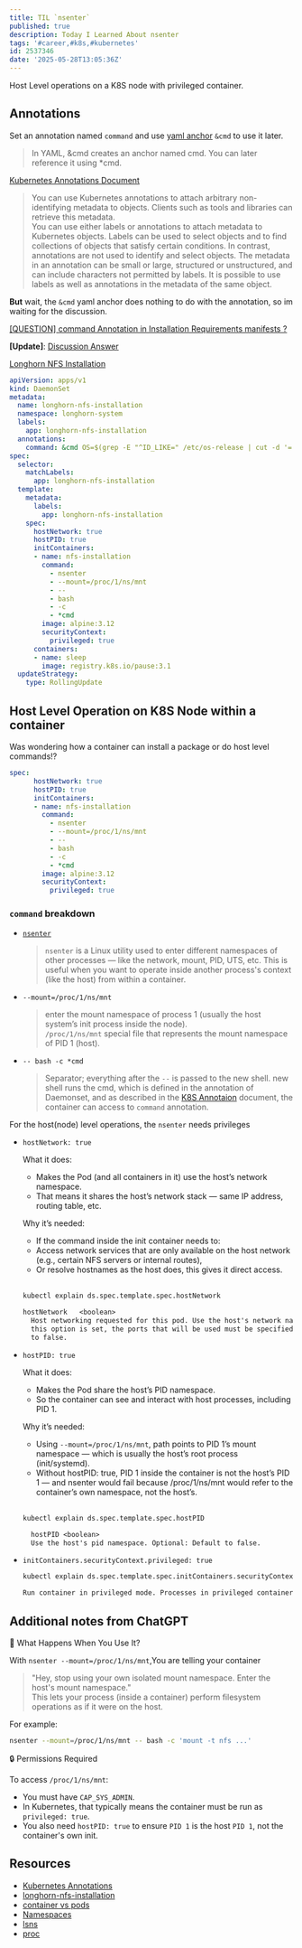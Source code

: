 ```yaml
---
title: TIL `nsenter`
published: true
description: Today I Learned About nsenter
tags: '#career,#k8s,#kubernetes'
id: 2537346
date: '2025-05-28T13:05:36Z'
---
```


Host Level operations on a K8S node with privileged container.

## Annotations

Set an annotation named `command` and use [yaml anchor][yaml-reference-card] `&cmd` to use it later.

> In YAML, &cmd creates an anchor named cmd. You can later reference it using *cmd.

[Kubernetes Annotations Document][kubernetes-annotations]

> You can use Kubernetes annotations to attach arbitrary non-identifying metadata to objects. Clients such as tools and libraries can retrieve this metadata.</br>
> You can use either labels or annotations to attach metadata to Kubernetes objects. Labels can be used to select objects and to find collections of objects that satisfy certain conditions. In contrast, annotations are not used to identify and select objects. The metadata in an annotation can be small or large, structured or unstructured, and can include characters not permitted by labels. It is possible to use labels as well as annotations in the metadata of the same object.

**But** wait, the `&cmd` yaml anchor does nothing to do with the annotation, so im waiting for the discussion.

[[QUESTION] command Annotation in Installation Requirements manifests ?][command-Annotation-discussion]

**[Update]**: [Discussion Answer][discussion-answer]

[Longhorn NFS Installation][longhorn-nfs-installation]

```yaml
apiVersion: apps/v1
kind: DaemonSet
metadata:
  name: longhorn-nfs-installation
  namespace: longhorn-system
  labels:
    app: longhorn-nfs-installation
  annotations:
    command: &cmd OS=$(grep -E "^ID_LIKE=" /etc/os-release | cut -d '=' -f 2); if [[ -z "${OS}" ]]; then OS=$(grep -E "^ID=" /etc/os-release | cut -d '=' -f 2); fi; if [[ "${OS}" == *"debian"* ]]; then sudo apt-get update -q -y && sudo apt-get install -q -y nfs-common && sudo modprobe nfs; elif [[ "${OS}" == *"suse"* ]]; then sudo zypper --gpg-auto-import-keys -q refresh && sudo zypper --gpg-auto-import-keys -q install -y nfs-client && sudo modprobe nfs; else sudo yum makecache -q -y && sudo yum --setopt=tsflags=noscripts install -q -y nfs-utils && sudo modprobe nfs; fi && if [ $? -eq 0 ]; then echo "nfs install successfully"; else echo "nfs install failed error code $?"; fi
spec:
  selector:
    matchLabels:
      app: longhorn-nfs-installation
  template:
    metadata:
      labels:
        app: longhorn-nfs-installation
    spec:
      hostNetwork: true
      hostPID: true
      initContainers:
      - name: nfs-installation
        command:
          - nsenter
          - --mount=/proc/1/ns/mnt
          - --
          - bash
          - -c
          - *cmd
        image: alpine:3.12
        securityContext:
          privileged: true
      containers:
      - name: sleep
        image: registry.k8s.io/pause:3.1
  updateStrategy:
    type: RollingUpdate
```

## Host Level Operation on K8S Node within a container

Was wondering how a container can install a package or do host level commands!?

```yaml
spec:
      hostNetwork: true
      hostPID: true
      initContainers:
      - name: nfs-installation
        command:
          - nsenter
          - --mount=/proc/1/ns/mnt
          - --
          - bash
          - -c
          - *cmd
        image: alpine:3.12
        securityContext:
          privileged: true
```

### `command` breakdown

- [`nsenter`][nsenter]

  > `nsenter` is a Linux utility used to enter different namespaces of other processes — like the network, mount, PID, UTS, etc. This is useful when you want to operate inside another process's context (like the host) from within a container.

- `--mount=/proc/1/ns/mnt`

  > enter the mount namespace of process 1 (usually the host system’s init process inside the node).</br>
  > `/proc/1/ns/mnt` special file that represents the mount namespace of PID 1 (host).

- `-- bash -c *cmd`

  > Separator; everything after the `--` is passed to the new shell.
  > new shell runs the cmd, which is defined in the annotation of Daemonset, and as described in the [K8S Annotaion][kubernetes-annotations] document, the container can access to `command` annotation.

For the host(node) level operations, the `nsenter` needs privileges

- `hostNetwork: true`

    What it does:

    - Makes the Pod (and all containers in it) use the host’s network namespace.
    - That means it shares the host’s network stack — same IP address, routing table, etc.

    Why it’s needed:

    - If the command inside the init container needs to:
    - Access network services that are only available on the host network (e.g., certain NFS servers or internal routes),
    - Or resolve hostnames as the host does, this gives it direct access. </br></br>

  ```bash
  kubectl explain ds.spec.template.spec.hostNetwork
  ```

  ```txt
  hostNetwork	<boolean>
    Host networking requested for this pod. Use the host's network namespace. If
    this option is set, the ports that will be used must be specified. Default
    to false.
  ```

- `hostPID: true`

    What it does:
    - Makes the Pod share the host’s PID namespace.
    - So the container can see and interact with host processes, including PID 1.

    Why it’s needed:

    - Using `--mount=/proc/1/ns/mnt`, path points to PID 1’s mount namespace — which is usually the host’s root process (init/systemd).
    - Without hostPID: true, PID 1 inside the container is not the host’s PID 1 — and nsenter would fail because /proc/1/ns/mnt would refer to the container’s own namespace, not the host’s. </br></br>

  ```bash
  kubectl explain ds.spec.template.spec.hostPID
  ```

  ```txt
    hostPID <boolean>
    Use the host's pid namespace. Optional: Default to false.
  ```

- `initContainers.securityContext.privileged: true`

  ```bash
  kubectl explain ds.spec.template.spec.initContainers.securityContext.privileged
  ```

  ```txt
  Run container in privileged mode. Processes in privileged containers are essentially equivalent to root on the host.
  ```

## Additional notes from ChatGPT

🧠 What Happens When You Use It?

With `nsenter --mount=/proc/1/ns/mnt`,You are telling your container

> "Hey, stop using your own isolated mount namespace. Enter the host's mount namespace." </br>
> This lets your process (inside a container) perform filesystem operations as if it were on the host.

For example:

```bash
nsenter --mount=/proc/1/ns/mnt -- bash -c 'mount -t nfs ...'

```

🔒 Permissions Required

To access `/proc/1/ns/mnt`:

- You must have `CAP_SYS_ADMIN`.
- In Kubernetes, that typically means the container must be run as `privileged: true`.
- You also need `hostPID: true` to ensure `PID 1` is the host `PID 1`, not the container's own init.

## Resources

- [Kubernetes Annotations][kubernetes-annotations]
- [longhorn-nfs-installation][longhorn-nfs-installation]
- [container vs pods][ctr-vs-pod]
- [Namespaces][namespaces]
- [lsns][ls-ns]
- [proc][proc]

[longhorn-nfs-installation]: https://raw.githubusercontent.com/longhorn/longhorn/v1.9.0/deploy/prerequisite/longhorn-nfs-installation.yaml
[kubernetes-annotations]: https://kubernetes.io/docs/concepts/overview/working-with-objects/annotations/
[nsenter]: https://man7.org/linux/man-pages/man1/nsenter.1.html
[yaml-reference-card]: https://yaml.org/refcard.html
[ctr-vs-pod]: https://labs.iximiuz.com/tutorials/containers-vs-pods/
[namespaces]: https://man7.org/linux/man-pages/man7/namespaces.7.html
[ls-ns]: https://man7.org/linux/man-pages/man8/lsns.8.html
[proc]: https://man7.org/linux/man-pages/man5/proc.5.html#
[command-Annotation-discussion]: https://github.com/longhorn/longhorn/discussions/11008
[discussion-answer]: https://github.com/longhorn/longhorn/discussions/11008#discussioncomment-13321110

